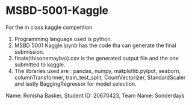 # MSBD-5001-Kaggle
For the in class kaggle competition


1. Programming language used is python.
2. MSBD 5001 Kaggle.ipynb has the code tha can generate the final submission.
3. finale(thisonemaybe)).csv is the generated output file and the one submitted to kaggle.
4. The libraries used are : pandas, numpy, matplotlib.pylpot, seaborn, columnTransformer, train_test_split, CountVectorizer, StandardScaler
    and lastly BaggingRegressor for model selection.




Name: Ronisha Basker,
Student ID: 20670423,
Team Name: Sonderdays

